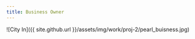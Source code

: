 ```yaml
---
title: Business Owner
---
```


![City In]({{ site.github.url }}/assets/img/work/proj-2/pearl_buisness.jpg)
